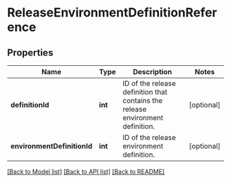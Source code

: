 # ReleaseEnvironmentDefinitionReference

## Properties
Name | Type | Description | Notes
------------ | ------------- | ------------- | -------------
**definitionId** | **int** | ID of the release definition that contains the release environment definition. | [optional] 
**environmentDefinitionId** | **int** | ID of the release environment definition. | [optional] 

[[Back to Model list]](../README.md#documentation-for-models) [[Back to API list]](../README.md#documentation-for-api-endpoints) [[Back to README]](../README.md)



